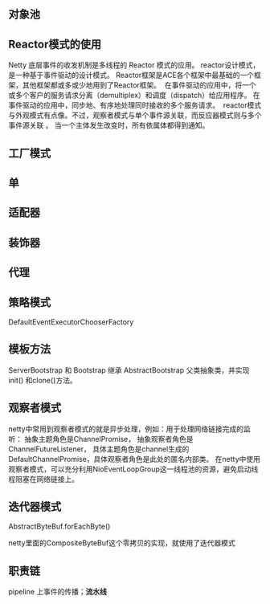 
## 对象池

## Reactor模式的使用

Netty 底层事件的收发机制是多线程的 Reactor 模式的应用。
reactor设计模式，是一种基于事件驱动的设计模式。
Reactor框架是ACE各个框架中最基础的一个框架，其他框架都或多或少地用到了Reactor框架。 
在事件驱动的应用中，将一个或多个客户的服务请求分离（demultiplex）和调度（dispatch）给应用程序。
在事件驱动的应用中，同步地、有序地处理同时接收的多个服务请求。 
reactor模式与外观模式有点像。不过，观察者模式与单个事件源关联，而反应器模式则与多个事件源关联 。
当一个主体发生改变时，所有依属体都得到通知。

## 工厂模式

## 单

## 适配器

## 装饰器

## 代理

## 策略模式
DefaultEventExecutorChooserFactory 

## 模板方法
ServerBootstrap 和 Bootstrap 继承 AbstractBootstrap 父类抽象类，并实现init() 和clone()方法。

## 观察者模式
netty中常用到观察者模式的就是异步处理，例如：用于处理网络链接完成的监听：
抽象主题角色是ChannelPromise， 抽象观察者角色是ChannelFutureListener，
具体主题角色是channel生成的DefaultChannelPromise，具体观察者角色是此处的匿名内部类。
在netty中使用观察者模式，可以充分利用NioEventLoopGroup这一线程池的资源，避免启动线程阻塞在网络链接上。

## 迭代器模式
AbstractByteBuf.forEachByte()

netty里面的CompositeByteBuf这个零拷贝的实现，就使用了迭代器模式

## 职责链
pipeline 上事件的传播；**流水线**
